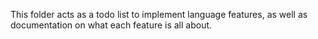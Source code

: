 This folder acts as a todo list to implement language features, as well as documentation on what each feature is all about.